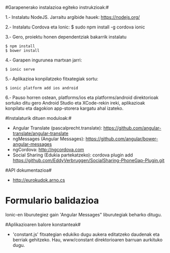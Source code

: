 #Garapenerako instalazioa egiteko instrukzioak:#

1.- Instalatu NodeJS. Jarraitu argibide hauek: https://nodejs.org/

2.- Instalatu Cordova eta Ionic: $ sudo npm install -g cordova ionic

3.- Gero, proiektu honen dependentziak bakarrik instalatu

    $ npm install
    $ bower install

4.- Garapen ingurunea martxan jarri:

    $ ionic serve

5.- Aplikazioa konpilatzeko fitxategiak sortu:

    $ ionic platform add ios android

6.- Pauso horren ostean, platforms/ios eta platforms/android direktorioak sortuko ditu gero Android Studio eta XCode-rekin ireki, aplikazioak konpilatu eta dagokion app-storera kargatu ahal izateko.

#Instalaturik dituen moduloak:#

* Angular Translate (pascalprecht.translate): https://github.com/angular-translate/angular-translate
* ngMessages (Angular Messages): https://github.com/angular/bower-angular-messages
* ngCordova: http://ngcordova.com
* Social Sharing (Edukia partekatzeko): cordova plugin add https://github.com/EddyVerbruggen/SocialSharing-PhoneGap-Plugin.git

#API dokumentazioa#

* http://eurokudok.arno.cs

# Formulario balidazioa #

Ionic-en liburutegiez gain 'Angular Messages" liburutegiak beharko ditugu.

#Aplikazioaren balore konstanteak#

* 'constant.js' fitxategian edukiko dugu aukera editatzeko daudenak eta berriak gehitzeko. Hau, www/constant direktorioaren barruan aurkituko dugu.